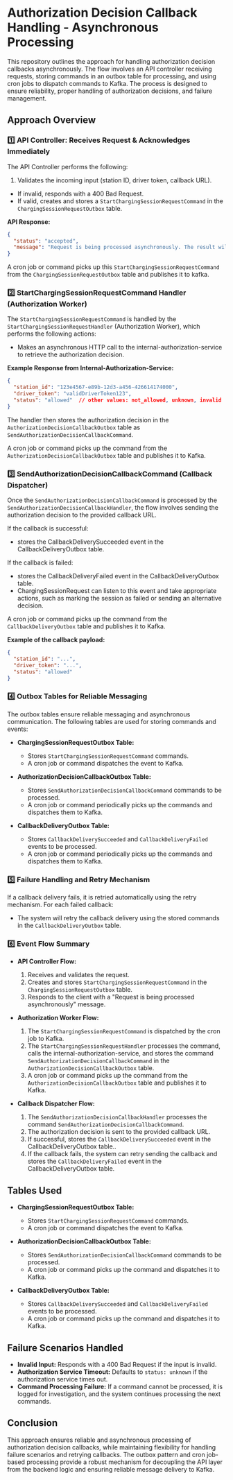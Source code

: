 
# Authorization Decision Callback Handling - Asynchronous Processing

This repository outlines the approach for handling authorization decision callbacks asynchronously. The flow involves an API controller receiving requests, storing commands in an outbox table for processing, and using cron jobs to dispatch commands to Kafka. The process is designed to ensure reliability, proper handling of authorization decisions, and failure management.

## Approach Overview

### 1️⃣ API Controller: Receives Request & Acknowledges Immediately

The API Controller performs the following:

1. Validates the incoming input (station ID, driver token, callback URL).
  - If invalid, responds with a 400 Bad Request.
  - If valid, creates and stores a `StartChargingSessionRequestCommand` in the `ChargingSessionRequestOutbox` table.

**API Response:**

```json
{
  "status": "accepted",
  "message": "Request is being processed asynchronously. The result will be sent to the provided callback URL."
}
```

A cron job or command picks up this `StartChargingSessionRequestCommand` from the `ChargingSessionRequestOutbox` table and publishes it to kafka.

### 2️⃣ StartChargingSessionRequestCommand Handler (Authorization Worker)

The `StartChargingSessionRequestCommand` is handled by the `StartChargingSessionRequestHandler` (Authorization Worker), which performs the following actions:

- Makes an asynchronous HTTP call to the internal-authorization-service to retrieve the authorization decision.

**Example Response from Internal-Authorization-Service:**

```json
{
  "station_id": "123e4567-e89b-12d3-a456-426614174000",
  "driver_token": "validDriverToken123",
  "status": "allowed"  // other values: not_allowed, unknown, invalid
}
```

The handler then stores the authorization decision in the `AuthorizationDecisionCallbackOutbox` table as `SendAuthorizationDecisionCallbackCommand`.

A cron job or command picks up the command from the `AuthorizationDecisionCallbackOutbox` table and publishes it to Kafka.

### 3️⃣ SendAuthorizationDecisionCallbackCommand (Callback Dispatcher)

Once the `SendAuthorizationDecisionCallbackCommand` is processed by the `SendAuthorizationDecisionCallbackHandler`, the flow involves sending the authorization decision to the provided callback URL.

If the callback is successful:
- stores the CallbackDeliverySucceeded event in the CallbackDeliveryOutbox table.

If the callback is failed:
- stores the CallbackDeliveryFailed event in the CallbackDeliveryOutbox table.
- ChargingSessionRequest can listen to this event and take appropriate actions, such as marking the session as failed or sending an alternative decision.

A cron job or command picks up the command from the `CallbackDeliveryOutbox` table and publishes it to Kafka.

**Example of the callback payload:**

```json
{
  "station_id": "...",
  "driver_token": "...",
  "status": "allowed"
}
```

### 4️⃣ Outbox Tables for Reliable Messaging

The outbox tables ensure reliable messaging and asynchronous communication. The following tables are used for storing commands and events:

- **ChargingSessionRequestOutbox Table:**
  - Stores `StartChargingSessionRequestCommand` commands.
  - A cron job or command dispatches the event to Kafka.

- **AuthorizationDecisionCallbackOutbox Table:**
  - Stores `SendAuthorizationDecisionCallbackCommand` commands to be processed.
  - A cron job or command periodically picks up the commands and dispatches them to Kafka.
- **CallbackDeliveryOutbox Table:**
  - Stores `CallbackDeliverySucceeded` and `CallbackDeliveryFailed` events to be processed.
  - A cron job or command periodically picks up the commands and dispatches them to Kafka.

### 5️⃣ Failure Handling and Retry Mechanism

If a callback delivery fails, it is retried automatically using the retry mechanism. For each failed callback:
- The system will retry the callback delivery using the stored commands in the `CallbackDeliveryOutbox` table.

### 6️⃣ Event Flow Summary

- **API Controller Flow:**
  1. Receives and validates the request.
  2. Creates and stores `StartChargingSessionRequestCommand` in the `ChargingSessionRequestOutbox` table.
  3. Responds to the client with a "Request is being processed asynchronously" message.

- **Authorization Worker Flow:**
  1. The `StartChargingSessionRequestCommand` is dispatched by the cron job to Kafka.
  2. The `StartChargingSessionRequestHandler` processes the command, calls the internal-authorization-service, and stores the command `SendAuthorizationDecisionCallbackCommand` in the `AuthorizationDecisionCallbackOutbox` table.
  3. A cron job or command picks up the command from the `AuthorizationDecisionCallbackOutbox` table and publishes it to Kafka.

- **Callback Dispatcher Flow:**
  1. The `SendAuthorizationDecisionCallbackHandler` processes the command `SendAuthorizationDecisionCallbackCommand`.
  2. The authorization decision is sent to the provided callback URL.
  3. If successful, stores the `CallbackDeliverySucceeded` event in the CallbackDeliveryOutbox table..
  4. If the callback fails, the system can retry sending the callback and stores the `CallbackDeliveryFailed` event in the CallbackDeliveryOutbox table.

## Tables Used

- **ChargingSessionRequestOutbox Table:**
  - Stores `StartChargingSessionRequestCommand` commands.
  - A cron job or command dispatches the event to Kafka.

- **AuthorizationDecisionCallbackOutbox Table:**
  - Stores `SendAuthorizationDecisionCallbackCommand` commands to be processed.
  - A cron job or command picks up the command and dispatches it to Kafka.
- **CallbackDeliveryOutbox Table:**
  - Stores `CallbackDeliverySucceeded` and `CallbackDeliveryFailed` events to be processed.
  - A cron job or command picks up the command and dispatches it to Kafka.

## Failure Scenarios Handled

- **Invalid Input:** Responds with a 400 Bad Request if the input is invalid.
- **Authorization Service Timeout:** Defaults to `status: unknown` if the authorization service times out.
- **Command Processing Failure:** If a command cannot be processed, it is logged for investigation, and the system continues processing the next commands.

## Conclusion

This approach ensures reliable and asynchronous processing of authorization decision callbacks, while maintaining flexibility for handling failure scenarios and retrying callbacks. The outbox pattern and cron job-based processing provide a robust mechanism for decoupling the API layer from the backend logic and ensuring reliable message delivery to Kafka.
